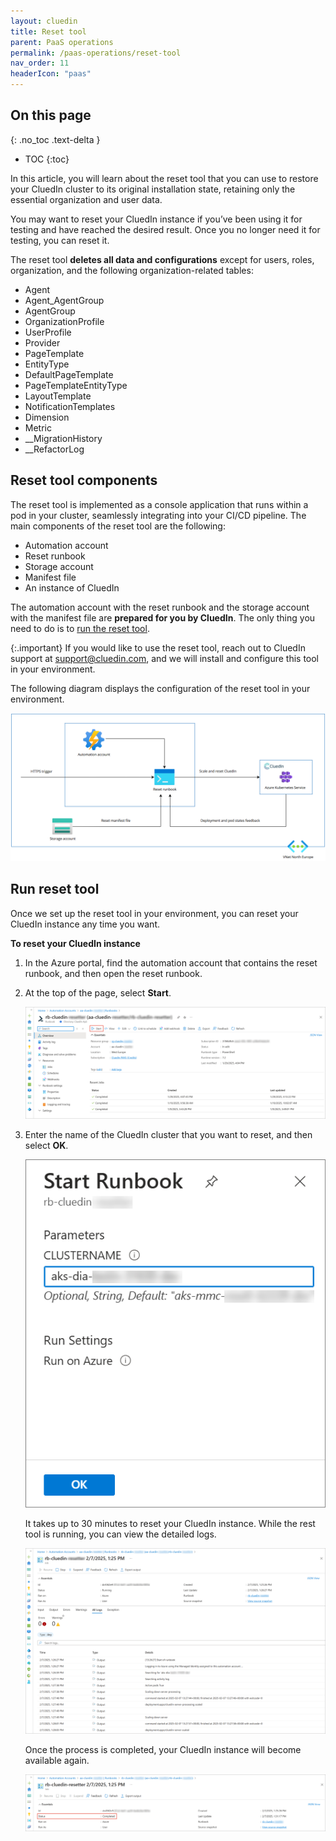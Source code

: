 ```yaml
---
layout: cluedin
title: Reset tool
parent: PaaS operations
permalink: /paas-operations/reset-tool
nav_order: 11
headerIcon: "paas"
---
```

## On this page
{: .no_toc .text-delta }
- TOC
{:toc}

In this article, you will learn about the reset tool that you can use to restore your CluedIn cluster to its original installation state, retaining only the essential organization and user data.

You may want to reset your CluedIn instance if you’ve been using it for testing and have reached the desired result. Once you no longer need it for testing, you can reset it.

The reset tool **deletes all data and configurations** except for users, roles, organization, and the following organization-related tables:

- Agent
- Agent_AgentGroup
- AgentGroup
- OrganizationProfile
- UserProfile
- Provider
- PageTemplate
- EntityType
- DefaultPageTemplate
- PageTemplateEntityType
- LayoutTemplate
- NotificationTemplates
- Dimension
- Metric
- __MigrationHistory
- __RefactorLog

## Reset tool components

The reset tool is implemented as a console application that runs within a pod in your cluster, seamlessly integrating into your CI/CD pipeline. The main components of the reset tool are the following:

- Automation account
- Reset runbook
- Storage account
- Manifest file
- An instance of CluedIn

The automation account with the reset runbook and the storage account with the manifest file are **prepared for you by CluedIn**. The only thing you need to do is to [run the reset tool](#run-reset-tool).

{:.important}
If you would like to use the reset tool, reach out to CluedIn support at [support@cluedin.com](mailto:support@cluedin.com), and we will install and configure this tool in your environment.

The following diagram displays the configuration of the reset tool in your environment.

![reset-tool-diagram.png](../../assets/images/paas-operations/reset-tool-diagram.png)

## Run reset tool

Once we set up the reset tool in your environment, you can reset your CluedIn instance any time you want.

**To reset your CluedIn instance**

1. In the Azure portal, find the automation account that contains the reset runbook, and then open the reset runbook.

1. At the top of the page, select **Start**.

    ![reset-start.png](../../assets/images/paas-operations/reset-start.png)

1. Enter the name of the CluedIn cluster that you want to reset, and then select **OK**.

    ![start-runbook.png](../../assets/images/paas-operations/start-runbook.png) 

    It takes up to 30 minutes to reset your CluedIn instance. While the rest tool is running, you can view the detailed logs.

    ![runbook-logs.png](../../assets/images/paas-operations/runbook-logs.png)

    Once the process is completed, your CluedIn instance will become available again.

    ![runbook-completed.png](../../assets/images/paas-operations/runbook-completed.png)
